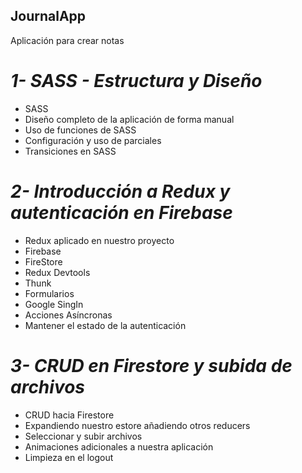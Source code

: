 ## JournalApp
Aplicación para crear notas

#  _1- SASS - Estructura y Diseño_
- SASS
- Diseño completo de la aplicación de forma manual
- Uso de funciones de SASS
- Configuración y uso de parciales
- Transiciones en SASS

#  _2- Introducción a Redux y autenticación en Firebase_
- Redux aplicado en nuestro proyecto
- Firebase
- FireStore
- Redux Devtools
- Thunk
- Formularios
- Google SingIn
- Acciones Asíncronas
- Mantener el estado de la autenticación

# _3- CRUD en Firestore y subida de archivos_
- CRUD hacia Firestore
- Expandiendo nuestro estore añadiendo otros reducers
- Seleccionar y subir archivos
- Animaciones adicionales a nuestra aplicación
- Limpieza en el logout